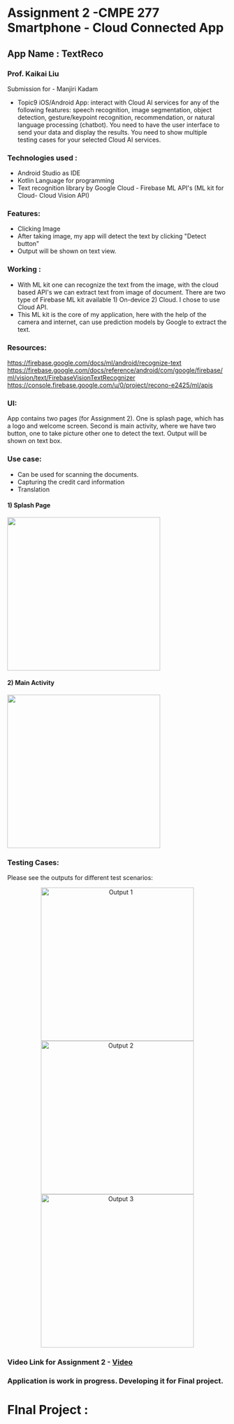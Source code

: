 
# Assignment 2 -CMPE 277 Smartphone - Cloud Connected App
## App Name : TextReco
### Prof. Kaikai Liu
Submission for - Manjiri Kadam

* Topic9 iOS/Android App: interact with Cloud AI services for any of the following features: speech recognition, image segmentation, object detection, gesture/keypoint recognition, recommendation, or natural language processing (chatbot). 
You need to have the user interface to send your data and display the results. You need to show multiple testing cases for your selected Cloud AI services.

####

### Technologies used :
* Android Studio as IDE
* Kotlin Language for programming
* Text recognition library by Google Cloud - Firebase ML API's (ML kit for Cloud- Cloud Vision API)

### Features:
* Clicking Image
* After taking image, my app will detect the text by clicking "Detect button"
* Output will be shown on text view. 

### Working :
* With ML kit one can recognize the text from the image, with the cloud based API's we can extract text from image of document. There are two type of Firebase ML kit available 1) On-device 2) Cloud. I chose to use Cloud API.
* This ML kit is the core of my application, here with the help of the camera and internet, can use prediction models by Google to extract the text.



### Resources:

https://firebase.google.com/docs/ml/android/recognize-text
https://firebase.google.com/docs/reference/android/com/google/firebase/ml/vision/text/FirebaseVisionTextRecognizer
https://console.firebase.google.com/u/0/project/recono-e2425/ml/apis

### UI:
App contains two pages (for Assignment 2). One is splash page, which has a logo and welcome screen. Second is main activity, where we have two button, one to take picture other one to detect the text. Output will be shown on text box.

### Use case:
* Can be used for scanning the documents.
* Capturing the credit card information
* Translation


#### 1) Splash Page
<img src="Output/1.jpeg" width="350">

#### 2) Main Activity
<img src="Output/2.jpeg" width="350">


### Testing Cases:

Please see the outputs for different test scenarios:


<p align="center">
  <img src="Output/3.jpeg" width="350" title="Output 1">
  <img src="Output/4.jpeg" width="350" title="Output 2">
  <img src="Output/5.jpeg" width="350" title="Output 3">
</p>

### Video Link for Assignment 2 - [Video](https://youtu.be/NupNvB7zZq4)

### Application is work in progress. Developing it for Final project.

# FInal Project :

